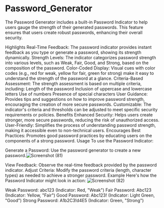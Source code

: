 # Password_Generator
The Password Generator includes a built-in Password Indicator to help users gauge the strength of their generated passwords. This feature ensures that users create robust passwords, enhancing their overall security.

Highlights
Real-Time Feedback: The password indicator provides instant feedback as you type or generate a password, showing its strength dynamically.
Strength Levels: The indicator categorizes password strength into various levels, such as Weak, Fair, Good, and Strong, based on the composition of the password.
Color-Coded Display: Visual cues with color codes (e.g., red for weak, yellow for fair, green for strong) make it easy to understand the strength of the password at a glance.
Criteria-Based Assessment: The strength assessment is based on multiple criteria, including:
Length of the password
Inclusion of uppercase and lowercase letters
Use of numbers
Presence of special characters
User Guidance: Provides tips and suggestions on how to improve password strength, encouraging the creation of more secure passwords.
Customizable: The indicator's criteria and thresholds can be adjusted to meet specific security requirements or policies.
Benefits
Enhanced Security: Helps users create stronger, more secure passwords, reducing the risk of unauthorized access.
User-Friendly: Simplifies the process of understanding password strength, making it accessible even to non-technical users.
Encourages Best Practices: Promotes good password practices by educating users on the components of a strong password.
Usage
To use the Password Indicator:

Generate a Password: Use the password generator to create a new password.![Screenshot (81)](https://github.com/akshu9/Password_Generator/assets/99070198/d8dc6ac7-63e9-43b8-96fe-f6a12dc979a6)

View Feedback: Observe the real-time feedback provided by the password indicator.
Adjust Criteria: Modify the password criteria (length, character types) as needed to achieve a stronger password.
Example
Here's how the Password Indicator might look in action:
![Screenshot (82)](https://github.com/akshu9/Password_Generator/assets/99070198/56a4fc97-ae20-4412-b42b-58af4683c3de)

Weak Password: abc123 (Indicator: Red, "Weak")
Fair Password: Abc123 (Indicator: Yellow, "Fair")
Good Password: Abc123! (Indicator: Light Green, "Good")
Strong Password: A1b2C3!d4E5 (Indicator: Green, "Strong")
